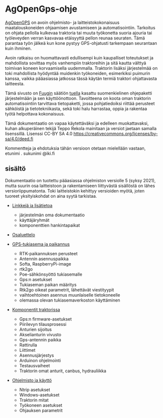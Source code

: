 # AgOpenGps-ohje

[AgOpenGPS](https://github.com/farmerbriantee/AgOpenGPS) on avoin ohjelmisto- ja laitteistokokonaisuus maatalouskoneiden ohjaamisen avustamiseen ja automatisointiin. Tarkoitus on ohjata pellolla kulkevaa traktoria tai muuta työkonetta suoria ajouria tai työleveyden verran kasvavaa etäisyyttä pellon reunaa seuraten. Tämä parantaa työn jälkeä kun kone pystyy GPS-ohjatusti tarkempaan seurantaan kuin ihminen.

Avoin ratkaisu on huomattavasti edullisempi kuin kaupalliset toteutukset ja mahdollista sovittaa myös vanhempiin traktoreihin ja sitä kautta välttyä toimivan koneen korvaamisella uudemmalla. Traktorin lisäksi järjestelmää on toki mahdollista hyödyntää muidenkin työkoneiden, esimerkiksi puimurin kanssa, vaikka pääasiassa jatkossa tässä käytän termiä traktori ohjattavasta laitteesta.

Tämä sivusto on [Fuugin](https://fuug.fi/) säätiön [tuella](https://fuug.fi/2021/elokuussa-2021-myonnetyt-apurahat/) kasattu suomenkielinen ohjepaketti järjestelmään ja sen käyttöönottoon. Tavoitteena on koota oman traktorin automatisointiin tarvittava tietopaketti, jossa pohjatiedoiksi riittää perusteet sähköistä ja tietotekniikasta, sekä toki halu harrastaa, oppia ja rakentaa työtä helpottava kokonaisuus.

Tämä dokumentaatio on vapaa käytettäväksi ja edelleen muokattavaksi, kuhan alkuperäinen tekijä Teppo Rekola mainitaan ja versiot jaetaan samalla lisenssillä. Lisenssi CC-BY SA 4.0 https://creativecommons.org/licenses/by-sa/4.0/deed.fi

Kommentteja ja ehdotuksia tähän versioon otetaan mielellään vastaan, etunimi . sukunimi @iki.fi


## sisältö

Dokumentaatio on tuotettu pääasiassa ohjelmiston versiolle 5 (syksy 2021), mutta suurin osa laitteistoon ja rakentamiseen liittyvästä sisällöstä on lähes versioriippumatonta. Toki laitteistokin kehittyy versioiden myötä, joten tuoreet yksityiskohdat on aina syytä tarkistaa.

* [Linkkejä ja lisätietoa](linkit.md)
	* järjestelmän oma dokumentaatio
	* käyttäjäryhmät
	* komponenttien hankintapaikat

* [Osaluettelo](osat.md)

* [GPS-tukiasema ja paikannus](RTK-GPS.md)
	* RTK-paikannuksen perusteet
	* Antennin asennuspaikka
	* Softa, RaspberryPi-image
	* rtk2go
	* Poe-sähkönsyöttö tukiasemalle
	* Gps:n asetukset
	* Tukiaseman paikan määritys
	* Rtk2go oikeat parametrit, lähettävät viestityypit
	* vaihtoehtoinen asennus muunlaiselle tietokoneelle
	* olemassa olevan tukiasemaverkoston käyttäminen



* [Komponentit traktorissa](traktori.md)
	* Gps:n firmware-asetukset
	* Piirilevyn tilausprosessi
	* Anturien sijoitus
	* Akselianturin vivusto
	* Gps-antennin paikka
	* Rattirulla
	* Liittimet
	* Asennusjärjestys
	* Arduinon ohjelmointi
	* Testausvaiheet
	* Traktorin omat anturit, canbus, hydrauliikka

* [Ohjelmisto ja käyttö](ohjelmisto.md)
	* Ntrip asetukset
	* Windows-asetukset
	* Traktorin mitat
	* Työkoneen asetukset
	* Ohjauksen parametrit
